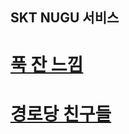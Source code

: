 ## SKT NUGU 서비스  

# [푹 잔 느낌](https://hyunjuhw.github.io/five14.github.io/honeysleep)  

# [경로당 친구들](https://hyunjuhw.github.io/five14.github.io/silverfriends)  

